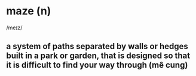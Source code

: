# maze (n)

/meɪz/

## a system of paths separated by walls or hedges built in a park or garden, that is designed so that it is difficult to find your way through (mê cung)